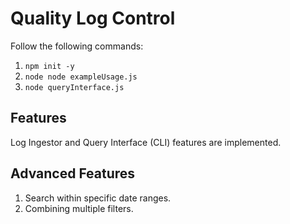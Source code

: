 # Quality Log Control

Follow the following commands:
1. `npm init -y`
2. `node node exampleUsage.js`
3. `node queryInterface.js`

## Features
Log Ingestor and Query Interface (CLI) features are implemented. 
## Advanced Features
1. Search within specific date ranges.
2. Combining multiple filters.
